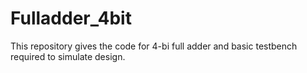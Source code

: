 # Fulladder_4bit
This repository gives the code for 4-bi full adder  and basic testbench required to simulate design.
